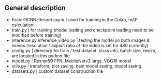 ## General description
- FasterRCNN-Resnet.ipynb | used for training in the Colab, mAP calculation
- train.py | for training (model loading and checkpoint loading need to be modified before training) 
- interence.py inference_video.py | testing the model on both images & videos (resolution / aspect ratio of the video is set for 480 currently) 
- config.py | directory for train / test dataset, class info, batch size, resize, are located in this python file
- model.py | Resnet50 FPN, MobileNetv3 large, VGG16 model 
- utils.py | transform, plot saving, best model saving, model saving 
- datasets.py | custom dataset construction file
